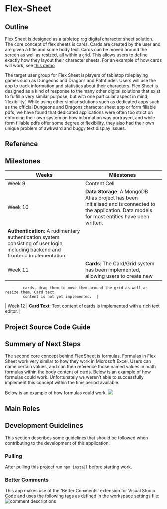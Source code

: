# Flex-Sheet
## Outline
Flex Sheet is designed as a tabletop rpg digital character sheet solution. The core concept of
flex sheets is cards. Cards are created by the user and are given a title and some body text.
Cards can be moved around the screen as well as resized, all within a grid. This allows users to
define exactly how they layout their character sheets. For an example of how cards will work, see [this demo]( https://strml.github.io/react-grid-layout/examples/11-no-vertical-compact.html)

The target user group for Flex Sheet is players of tabletop roleplaying games such as Dungeons
and Dragons and Pathfinder. Users will use the app to track information and statistics about
their characters. Flex Sheet is designed as a kind of response to the many other digital solutions
that exist to fulfill a very similar purpose, but with one particular aspect in mind; ‘flexibility’.
While using other similar solutions such as dedicated apps such as the official Dungeons and
Dragons character sheet app or form fillable pdfs, we have found that dedicated applications
were often too strict on enforcing their own system on how information was portrayed, and
while form fillable pdfs offer some degree of flexibility, they also had their own unique problem
of awkward and buggy text display issues.

## Reference
## Milestones
| Weeks  | Milestones |
| ------------- | ------------- |
| Week 9   | Content Cell  |
| Week 10  | **Data Storage**: A MongoDB Atlas project has been initialised and is connected to  the application. Data models for most entities have been written.    
            **Authentication**: A rudimentary authentication system consisting of user login, including backend and frontend implementation.  |         
| Week 11  | **Cards**: The Card/Grid system has been implemented, allowing users to create new
            cards, drag them to move them around the grid as well as resize them. Card text
            content is not yet implemented.  |
| Week 12  | **Card Text**: Text content of cards is implemented with a rich text editor. |

## Project Source Code Guide
## Summary of Next Steps

The second core concept behind Flex Sheet is formulas. Formulas in Flex Sheet work very similar to how they work in Microsoft Excel. Users can name certain values, and can then reference those named values in math formulas within the body content of cards. Below is an example of how formulas could work. Unfortunately we weren’t able to successfully implement this concept within the time period available.

Below is an example of how formulas could work.
<img src="formulas.png"/>

## Main Roles


## Development Guidelines

This section describes some guidelines that should be followed when contributing to the development of this application.

### Pulling

After pulling this project run `npm install` before starting work.

### Better Comments

This app makes use of the 'Better Comments' extension for Visual Studio Code and uses the following tags as defined in the workspace settings file:
![comment descriptions](https://i.imgur.com/avunwoW.png)

















